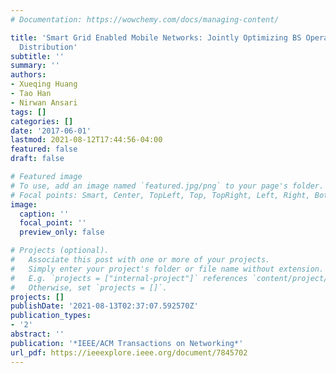 ```yaml
---
# Documentation: https://wowchemy.com/docs/managing-content/

title: 'Smart Grid Enabled Mobile Networks: Jointly Optimizing BS Operation and Power
  Distribution'
subtitle: ''
summary: ''
authors:
- Xueqing Huang
- Tao Han
- Nirwan Ansari
tags: []
categories: []
date: '2017-06-01'
lastmod: 2021-08-12T17:44:56-04:00
featured: false
draft: false

# Featured image
# To use, add an image named `featured.jpg/png` to your page's folder.
# Focal points: Smart, Center, TopLeft, Top, TopRight, Left, Right, BottomLeft, Bottom, BottomRight.
image:
  caption: ''
  focal_point: ''
  preview_only: false

# Projects (optional).
#   Associate this post with one or more of your projects.
#   Simply enter your project's folder or file name without extension.
#   E.g. `projects = ["internal-project"]` references `content/project/deep-learning/index.md`.
#   Otherwise, set `projects = []`.
projects: []
publishDate: '2021-08-13T02:37:07.592570Z'
publication_types:
- '2'
abstract: ''
publication: '*IEEE/ACM Transactions on Networking*'
url_pdf: https://ieeexplore.ieee.org/document/7845702
---
```

